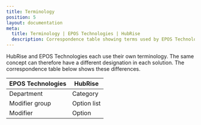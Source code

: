 ```yaml
---
title: Terminology
position: 5
layout: documentation
meta:
  title: Terminology | EPOS Technologies | HubRise
  description: Correspondence table showing terms used by EPOS Technologies and those used on HubRise for the same concept. Connect apps and synchronise your data.
---
```


HubRise and EPOS Technologies each use their own terminology. The same concept can therefore have a different designation in each solution. The correspondence table below shows these differences.

| EPOS Technologies | HubRise     |
| ----------------- | ----------- |
| Department        | Category    |
| Modifier group    | Option list |
| Modifier          | Option      |
